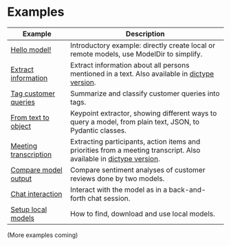 # Examples


| Example  | Description |
| -------- | ----------- |
| [Hello model!](hello_model/readme.md) | Introductory example: directly create local or remote models, use ModelDir to simplify. |
| [Extract information](extract/readme.md) | Extract information about all persons mentioned in a text. Also available in [dictype version](extract/readme_dictype.md). |
| [Tag customer queries](tag/readme.md) | Summarize and classify customer queries into tags. |
| [From text to object](from_text_to_object/readme.md) | Keypoint extractor, showing different ways to query a model, from plain text, JSON, to Pydantic classes. |
| [Meeting transcription](meeting/readme.md) | Extracting participants, action items and priorities from a meeting transcript. Also available in [dictype version](meeting/readme_dictype.md).
| [Compare model output](compare/readme.md) | Compare sentiment analyses of customer reviews done by two models. |
| [Chat interaction](interact/readme.md) | Interact with the model as in a back-and-forth chat session. |
| [Setup local models](setup_local_models/readme.md) | How to find, download and use local models. |

(More examples coming)
